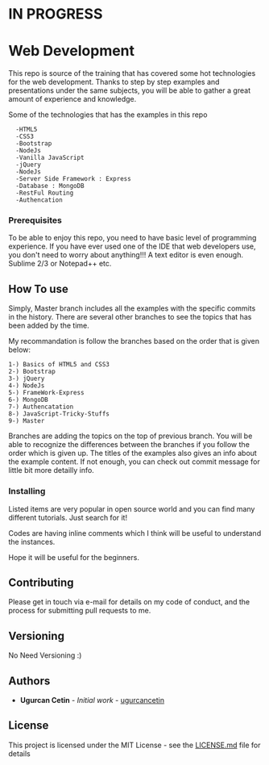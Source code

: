 # IN PROGRESS

# Web Development

This repo is source of the training that has covered some hot technologies for the web development.
Thanks to step by step examples and presentations under the same subjects, you will be able to gather a great amount 
of experience and knowledge.

Some of the technologies that has the examples in this repo
```
  -HTML5
  -CSS3
  -Bootstrap
  -NodeJs
  -Vanilla JavaScript
  -jQuery
  -NodeJs
  -Server Side Framework : Express
  -Database : MongoDB
  -RestFul Routing
  -Authencation
```

### Prerequisites

To be able to enjoy this repo, you need to have basic level of programming experience. If you have ever 
used one of the IDE that web developers use, you don't need to worry about anything!!!
A text editor is even enough. Sublime 2/3 or Notepad++ etc.

## How To use

Simply, Master branch includes all the examples with the specific commits in the history. There are several other branches to see the topics that has been added by the time.

My recommandation is follow the branches based on the order that is given below:
```
1-) Basics of HTML5 and CSS3
2-) Bootstrap
3-) jQuery
4-) NodeJs
5-) FrameWork-Express
6-) MongoDB
7-) Authencatation
8-) JavaScript-Tricky-Stuffs
9-) Master
```
Branches are adding the topics on the top of previous branch. You will be able to recognize the differences between the branches if you follow the order which is given up. The titles of the examples also gives an info about the example content. If not enough, you can check out commit message for little bit more detailly info.

### Installing

Listed items are very popular in open source world and you can find many different tutorials. Just search for it!

Codes are having inline comments which I think will be useful to understand the instances.

Hope it will be useful for the beginners.


## Contributing

Please get in touch via e-mail for details on my code of conduct, and the process for submitting pull requests to me.

## Versioning

No Need Versioning :)

## Authors

* **Ugurcan Cetin** - *Initial work* - [ugurcancetin](https://github.com/ugurcancetin)

## License

This project is licensed under the MIT License - see the [LICENSE.md](LICENSE.md) file for details
